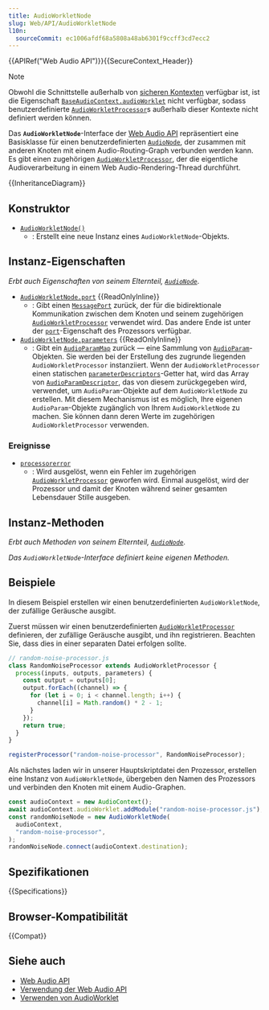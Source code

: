 ```yaml
---
title: AudioWorkletNode
slug: Web/API/AudioWorkletNode
l10n:
  sourceCommit: ec1006afdf68a5808a48ab6301f9ccff3cd7ecc2
---
```


{{APIRef("Web Audio API")}}{{SecureContext_Header}}

> [!NOTE]
> Obwohl die Schnittstelle außerhalb von [sicheren Kontexten](/de/docs/Web/Security/Secure_Contexts) verfügbar ist, ist die Eigenschaft [`BaseAudioContext.audioWorklet`](/de/docs/Web/API/BaseAudioContext/audioWorklet) nicht verfügbar, sodass benutzerdefinierte [`AudioWorkletProcessor`](/de/docs/Web/API/AudioWorkletProcessor)s außerhalb dieser Kontexte nicht definiert werden können.

Das **`AudioWorkletNode`**-Interface der [Web Audio API](/de/docs/Web/API/Web_Audio_API) repräsentiert eine Basisklasse für einen benutzerdefinierten [`AudioNode`](/de/docs/Web/API/AudioNode), der zusammen mit anderen Knoten mit einem Audio-Routing-Graph verbunden werden kann. Es gibt einen zugehörigen [`AudioWorkletProcessor`](/de/docs/Web/API/AudioWorkletProcessor), der die eigentliche Audioverarbeitung in einem Web Audio-Rendering-Thread durchführt.

{{InheritanceDiagram}}

## Konstruktor

- [`AudioWorkletNode()`](/de/docs/Web/API/AudioWorkletNode/AudioWorkletNode)
  - : Erstellt eine neue Instanz eines `AudioWorkletNode`-Objekts.

## Instanz-Eigenschaften

_Erbt auch Eigenschaften von seinem Elternteil, [`AudioNode`](/de/docs/Web/API/AudioNode)_.

- [`AudioWorkletNode.port`](/de/docs/Web/API/AudioWorkletNode/port) {{ReadOnlyInline}}
  - : Gibt einen [`MessagePort`](/de/docs/Web/API/MessagePort) zurück, der für die bidirektionale Kommunikation zwischen dem Knoten und seinem zugehörigen [`AudioWorkletProcessor`](/de/docs/Web/API/AudioWorkletProcessor) verwendet wird. Das andere Ende ist unter der [`port`](/de/docs/Web/API/AudioWorkletProcessor/port)-Eigenschaft des Prozessors verfügbar.
- [`AudioWorkletNode.parameters`](/de/docs/Web/API/AudioWorkletNode/parameters) {{ReadOnlyInline}}
  - : Gibt ein [`AudioParamMap`](/de/docs/Web/API/AudioParamMap) zurück — eine Sammlung von [`AudioParam`](/de/docs/Web/API/AudioParam)-Objekten. Sie werden bei der Erstellung des zugrunde liegenden `AudioWorkletProcessor` instanziiert. Wenn der `AudioWorkletProcessor` einen statischen [`parameterDescriptors`](/de/docs/Web/API/AudioWorkletProcessor/parameterDescriptors_static)-Getter hat, wird das Array von [`AudioParamDescriptor`](/de/docs/Web/API/AudioParamDescriptor), das von diesem zurückgegeben wird, verwendet, um `AudioParam`-Objekte auf dem `AudioWorkletNode` zu erstellen. Mit diesem Mechanismus ist es möglich, Ihre eigenen `AudioParam`-Objekte zugänglich von Ihrem `AudioWorkletNode` zu machen. Sie können dann deren Werte im zugehörigen `AudioWorkletProcessor` verwenden.

### Ereignisse

- [`processorerror`](/de/docs/Web/API/AudioWorkletNode/processorerror_event)
  - : Wird ausgelöst, wenn ein Fehler im zugehörigen [`AudioWorkletProcessor`](/de/docs/Web/API/AudioWorkletProcessor) geworfen wird. Einmal ausgelöst, wird der Prozessor und damit der Knoten während seiner gesamten Lebensdauer Stille ausgeben.

## Instanz-Methoden

_Erbt auch Methoden von seinem Elternteil, [`AudioNode`](/de/docs/Web/API/AudioNode)_.

_Das `AudioWorkletNode`-Interface definiert keine eigenen Methoden._

## Beispiele

In diesem Beispiel erstellen wir einen benutzerdefinierten `AudioWorkletNode`, der zufällige Geräusche ausgibt.

Zuerst müssen wir einen benutzerdefinierten [`AudioWorkletProcessor`](/de/docs/Web/API/AudioWorkletProcessor) definieren, der zufällige Geräusche ausgibt, und ihn registrieren. Beachten Sie, dass dies in einer separaten Datei erfolgen sollte.

```js
// random-noise-processor.js
class RandomNoiseProcessor extends AudioWorkletProcessor {
  process(inputs, outputs, parameters) {
    const output = outputs[0];
    output.forEach((channel) => {
      for (let i = 0; i < channel.length; i++) {
        channel[i] = Math.random() * 2 - 1;
      }
    });
    return true;
  }
}

registerProcessor("random-noise-processor", RandomNoiseProcessor);
```

Als nächstes laden wir in unserer Hauptskriptdatei den Prozessor, erstellen eine Instanz von `AudioWorkletNode`, übergeben den Namen des Prozessors und verbinden den Knoten mit einem Audio-Graphen.

```js
const audioContext = new AudioContext();
await audioContext.audioWorklet.addModule("random-noise-processor.js");
const randomNoiseNode = new AudioWorkletNode(
  audioContext,
  "random-noise-processor",
);
randomNoiseNode.connect(audioContext.destination);
```

## Spezifikationen

{{Specifications}}

## Browser-Kompatibilität

{{Compat}}

## Siehe auch

- [Web Audio API](/de/docs/Web/API/Web_Audio_API)
- [Verwendung der Web Audio API](/de/docs/Web/API/Web_Audio_API/Using_Web_Audio_API)
- [Verwenden von AudioWorklet](/de/docs/Web/API/Web_Audio_API/Using_AudioWorklet)
